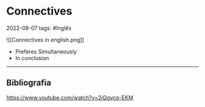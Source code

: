 # Connectives
2022-08-07
tags: #Inglês

![[Connectives in english.png]]

* Preferes
 Simultaneously
* In conclusion

-----------------------------------------------
## Bibliografia

https://www.youtube.com/watch?v=2jQgycq-EKM
